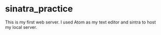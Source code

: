 # sinatra_practice

This is my first web server. I used Atom as my text editor and sintra to host my local server.
